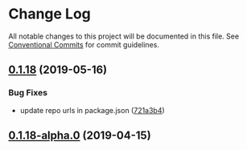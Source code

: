 # Change Log

All notable changes to this project will be documented in this file.
See [Conventional Commits](https://conventionalcommits.org) for commit guidelines.

## [0.1.18](https://github.com/datacamp-engineering/design-system/tree/master/packages/stylesheets/count-indicator/compare/@datacamp/waffles-count-indicator@0.1.18-alpha.0...@datacamp/waffles-count-indicator@0.1.18) (2019-05-16)


### Bug Fixes

* update repo urls in package.json ([721a3b4](https://github.com/datacamp-engineering/design-system/tree/master/packages/stylesheets/count-indicator/commit/721a3b4))





## [0.1.18-alpha.0](https://github.com/datacamp/design-system/compare/@datacamp/waffles-count-indicator@0.1.18-alpha.0...@datacamp/waffles-count-indicator@0.1.18-alpha.0) (2019-04-15)
